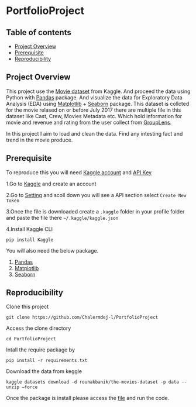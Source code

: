 # PortfolioProject

## Table of contents

* [Project Overview](#project-overview)
* [Prerequisite](#prerequisite)
* [Reproducibility](#reproducibility)

## Project Overview

This project use the [Movie dataset](https://www.kaggle.com/datasets/rounakbanik/the-movies-dataset) from Kaggle. And proceed the data using Python with [Pandas](https://pandas.pydata.org/) package.
And visualize the data for Exploratory Data Analysis (EDA) using [Matplotlib](https://matplotlib.org/) + [Seaborn](https://seaborn.pydata.org/) package. This dataset is collcted for the movie relased on or before July 2017 there are multiple file
in this dataset like Cast, Crew, Movies Metadata etc. Which hold information for movie and revenue and rating from the user collect from [GroupLens](https://grouplens.org/).

In this project I aim to load and clean the data. Find any intesting fact and trend in the movie produce.


## Prerequisite

To reproduce this you will need [Kaggle account](https://www.kaggle.com/) and [API Key](https://www.kaggle.com/docs/api)

1.Go to [Kaggle](https://www.kaggle.com/) and create an account

2.Go to [Setting](https://www.kaggle.com/settings) and scoll down you will see a API section select `Create New Token`

3.Once the file is downloaded create a `.kaggle` folder in your profile folder and paste the file there `~/.kaggle/kaggle.json `

4.Install Kaggle CLI
```
pip install Kaggle
```

You will also need the below package.
1. [Pandas](https://pandas.pydata.org/)
2. [Matplotlib](https://matplotlib.org/)
3. [Seaborn](https://seaborn.pydata.org/)


## Reproducibility
Clone this project

```
git clone https://github.com/Chalermdej-l/PortfolioProject
```

Access the clone directory

```
cd PortfolioProject
```

Intall the require package by 

```
pip install -r requirements.txt
```

Download the data from keggle

```
kaggle datasets download -d rounakbanik/the-movies-dataset -p data --unzip –force
```

Once the package is install please access the [file](/Movie.ipynb) and run the code.
